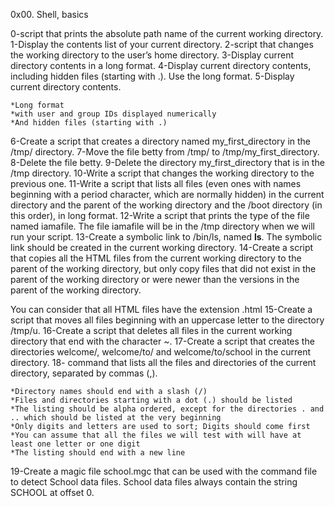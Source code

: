 0x00. Shell, basics

0-script that prints the absolute path name of the current working directory.
1-Display the contents list of your current directory.
2-script that changes the working directory to the user’s home directory.
3-Display current directory contents in a long format.
4-Display current directory contents, including hidden files (starting with .). Use the long format.
5-Display current directory contents.

	*Long format
	*with user and group IDs displayed numerically
	*And hidden files (starting with .)
6-Create a script that creates a directory named my_first_directory in the /tmp/ directory.
7-Move the file betty from /tmp/ to /tmp/my_first_directory.
8-Delete the file betty.
9-Delete the directory my_first_directory that is in the /tmp directory.
10-Write a script that changes the working directory to the previous one.
11-Write a script that lists all files (even ones with names beginning with a period character, which are normally hidden) in the current directory and the parent of the working directory and the /boot directory (in this order), in long format.
12-Write a script that prints the type of the file named iamafile. The file iamafile will be in the /tmp directory when we will run your script.
13-Create a symbolic link to /bin/ls, named __ls__. The symbolic link should be created in the current working directory.
14-Create a script that copies all the HTML files from the current working directory to the parent of the working directory, but only copy files that did not exist in the parent of the working directory or were newer than the versions in the parent of the working directory.

You can consider that all HTML files have the extension .html
15-Create a script that moves all files beginning with an uppercase letter to the directory /tmp/u.
16-Create a script that deletes all files in the current working directory that end with the character ~.
17-Create a script that creates the directories welcome/, welcome/to/ and welcome/to/school in the current directory.
18- command that lists all the files and directories of the current directory, separated by commas (,).

	*Directory names should end with a slash (/)
	*Files and directories starting with a dot (.) should be listed
	*The listing should be alpha ordered, except for the directories . and .. which should be listed at the very beginning
	*Only digits and letters are used to sort; Digits should come first
	*You can assume that all the files we will test with will have at least one letter or one digit
	*The listing should end with a new line
19-Create a magic file school.mgc that can be used with the command file to detect School data files. School data files always contain the string SCHOOL at offset 0.
